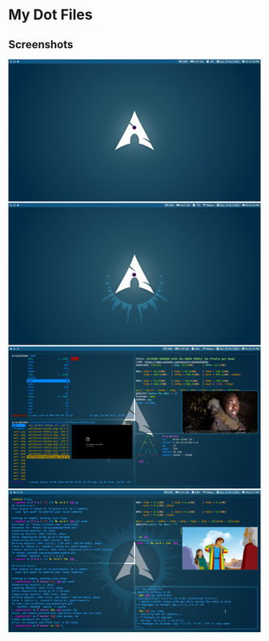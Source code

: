 
# My Dot Files
## Screenshots

![](https://github.com/prayzjomba/dotfiles/blob/i3wm/screenshots/1.png)
![](https://github.com/prayzjomba/dotfiles/blob/i3wm/screenshots/2.png)
![](https://github.com/prayzjomba/dotfiles/blob/i3wm/screenshots/3.png)
![](https://github.com/prayzjomba/dotfiles/blob/i3wm/screenshots/4.png)

